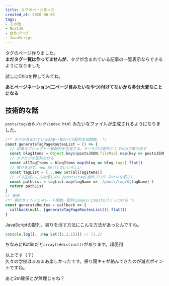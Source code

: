 ```yaml
---
title: タグのページ作った
created_at: 2020-06-03
tags:
- その他
- NuxtJS
- 自作ブログ
- JavaScript
---
```


タグのページ作りました。  
**まだタグ一覧は作ってませんが**、タグが含まれている記事の一覧表示ならできるようになりました

試しにChipを押してみてね。  

**あとページネーション(二ページ目みたいなやつ)付けてないから多分大変なことになる**

## 技術的な話

`posts/tag/自作ブログ/index.html` みたいなファイルが生成されるようになりました。  

```js
/** タグが含まれている記事一覧のパス配列生成関数。 */
const generateTagPageRoutesList = () => {
  // 記事オブジェクト一覧配列を生成する。キーだけの配列にしてmapで取り出す
  const blogItems = Object.keys(postsJSON.fileMap).map(key => postsJSON.fileMap[key])
  // タグだけの配列を作る
  const allTagItems = blogItems.map(blog => blog.tags).flat()
  // 被りを消す。new Set()でいいらしい
  const tagList = [...new Set(allTagItems)]
  // パス生成。こんな感じの→ /posts/tag/自作ブログ みたいな感じに
  const pathList = tagList.map(tagName => `/posts/tag/${tagName}`)
  return pathList
}
// 省略
/** 静的サイトジェネレート関数。配列(pages/とposts/)くっつける */
const generateRoutes = callback => {
  callback(null, [generateTagPageRoutesList()].flat())
}
```

JavaScriptの配列、被りを消す方法にこんな方法があったんですね。  
```js
console.log([...new Set([1,2,1])]) // [1,2]
```

ちなみにKotlinだと`array()#distinct()`があります。超便利

以上です（？）  
久々の学校はまあまあ楽しかったです。帰り陽キャが絡んできたのが減点ポイントですね。  

あと2m確保とが無理じゃね？